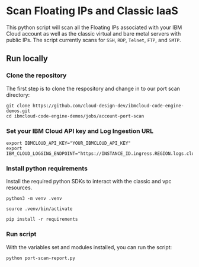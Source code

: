 # Scan Floating IPs and Classic IaaS

This python script will scan all the Floating IPs associated with your IBM Cloud account as well as the classic virtual and bare metal servers with public IPs. The script currently scans for `SSH`, `RDP`, `Telnet`, `FTP`, and `SMTP`. 

## Run locally

### Clone the repository

The first step is to clone the respository and change in to our port scan directory:

```shell
git clone https://github.com/cloud-design-dev/ibmcloud-code-engine-demos.git
cd ibmcloud-code-engine-demos/jobs/account-port-scan
```

### Set your IBM Cloud API key and Log Ingestion URL

```shell
export IBMCLOUD_API_KEY="YOUR_IBMCLOUD_API_KEY"
export IBM_CLOUD_LOGGING_ENDPOINT="https://INSTANCE_ID.ingress.REGION.logs.cloud.ibm.com"
```

### Install python requirements

Install the required python SDKs to interact with the classic and vpc resources. 

```shell
python3 -m venv .venv

source .venv/bin/activate

pip install -r requirements 
```

### Run script

With the variables set and modules installed, you can run the script:

```shell
python port-scan-report.py
```
